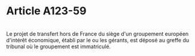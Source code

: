 # Article A123-59

<p><br/>Le projet de transfert hors de France du siège d'un groupement européen d'intérêt économique, établi par le ou les gérants, est déposé au greffe du tribunal où le groupement est immatriculé.</p>